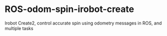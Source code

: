 # ROS-odom-spin-irobot-create
Irobot Create2, control accurate spin using odometry messages in ROS, and multiple tasks
